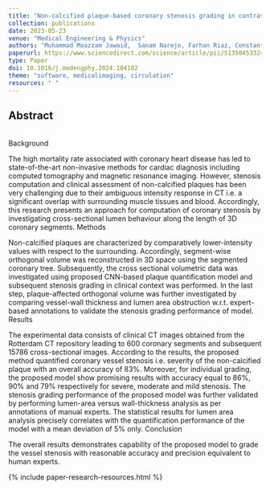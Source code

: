 ```yaml
---
title: "Non-calcified plaque-based coronary stenosis grading in contrast enhanced CT"
collection: publications
date: 2023-05-23
venue: "Medical Engineering & Physics"
authors: "Muhammad Moazzam Jawaid,  Sanam Narejo, Farhan Riaz, Constantino Carlos Reyes-Aldasoro, Greg Slabaugh, James Brown"
paperurl: https://www.sciencedirect.com/science/article/pii/S1350453324000833
type: Paper
doi: 10.1016/j.medengphy.2024.104182
theme: "software, medicalimaging, circulation"
resources: " "
---
```

<h2> Abstract </h2>   <br>  Background

The high mortality rate associated with coronary heart disease has led to state-of-the-art non-invasive methods for cardiac diagnosis including computed tomography and magnetic resonance imaging. However, stenosis computation and clinical assessment of non-calcified plaques has been very challenging due to their ambiguous intensity response in CT i.e. a significant overlap with surrounding muscle tissues and blood. Accordingly, this research presents an approach for computation of coronary stenosis by investigating cross-sectional lumen behaviour along the length of 3D coronary segments.
Methods

Non-calcified plaques are characterized by comparatively lower-intensity values with respect to the surrounding. Accordingly, segment-wise orthogonal volume was reconstructed in 3D space using the segmented coronary tree. Subsequently, the cross sectional volumetric data was investigated using proposed CNN-based plaque quantification model and subsequent stenosis grading in clinical context was performed. In the last step, plaque-affected orthogonal volume was further investigated by comparing vessel-wall thickness and lumen area obstruction w.r.t. expert-based annotations to validate the stenosis grading performance of model.
Results

The experimental data consists of clinical CT images obtained from the Rotterdam CT repository leading to 600 coronary segments and subsequent 15786 cross-sectional images. According to the results, the proposed method quantified coronary vessel stenosis i.e. severity of the non-calcified plaque with an overall accuracy of 83%. Moreover, for individual grading, the proposed model show promising results with accuracy equal to 86%, 90% and 79% respectively for severe, moderate and mild stenosis. The stenosis grading performance of the proposed model was further validated by performing lumen-area versus wall-thickness analysis as per annotations of manual experts. The statistical results for lumen area analysis precisely correlates with the quantification performance of the model with a mean deviation of 5% only.
Conclusion

The overall results demonstrates capability of the proposed model to grade the vessel stenosis with reasonable accuracy and precision equivalent to human experts.

{% include paper-research-resources.html %}
